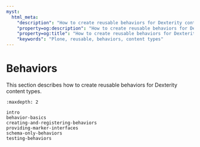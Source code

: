 ```yaml
---
myst:
  html_meta:
    "description": "How to create reusable behaviors for Dexterity content types in Plone"
    "property=og:description": "How to create reusable behaviors for Dexterity content types in Plone"
    "property=og:title": "How to create reusable behaviors for Dexterity content types in Plone"
    "keywords": "Plone, reusable, behaviors, content types"
---
```


# Behaviors

This section describes how to create reusable behaviors for Dexterity content types.

```{toctree}
:maxdepth: 2

intro
behavior-basics
creating-and-registering-behaviors
providing-marker-interfaces
schema-only-behaviors
testing-behaviors
```
